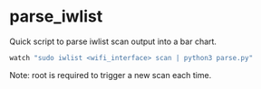 # parse_iwlist
Quick script to parse iwlist scan output into a bar chart.

```bash
watch "sudo iwlist <wifi_interface> scan | python3 parse.py"
```

Note: root is required to trigger a new scan each time.

